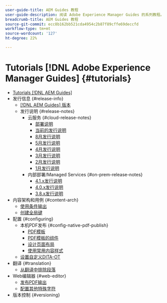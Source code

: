 ```yaml
---
user-guide-title: AEM Guides 教程
user-guide-description: 阅读 Adobe Experience Manager Guides 的系列教程。
breadcrumb-title: AEM Guides 教程
source-git-commit: ecc8b162bb521cda4954c2b87f89cffe69deccfd
workflow-type: tm+mt
source-wordcount: '127'
ht-degree: 22%

---
```



# Tutorials [!DNL Adobe Experience Manager Guides] {#tutorials}

+ [Tutorials [!DNL AEM Guides]](overview.md)
+ 发行信息 {#release-info}
   + [[!DNL AEM Guides] 版本](./release-info/latest-release-info.md)
   + 发行说明 {#release-notes}
      + 云服务 {#cloud-release-notes}
         + [部署说明](./release-info/deploy-xml-on-aemaacs.md)
         + [当前的发行说明](./release-info/release-notes-2022.9.0.md)
         + [8月发行说明](./release-info/release-notes-2022.8.0.md)
         + [5月发行说明](./release-info/release-notes-2022.5.0.md)
         + [4月发行说明](./release-info/release-notes-2022.4.0.md)
         + [3月发行说明](./release-info/release-notes-2022.3.0.md)
         + [2月发行说明](./release-info/release-notes-2022.2.0.md)
         + [1月发行说明](./release-info/release-notes-2022.1.0.md)
      + 内部部署/Managed Services {#on-prem-release-notes}
         + [4.1.x发行说明](./release-info/release-notes-4.1.md)
         + [4.0.x发行说明](https://helpx.adobe.com/xml-documentation-for-experience-manager/release-note/release-notes-xml-documentation-solution-4-0.html)
         + [3.8.x发行说明](https://helpx.adobe.com/xml-documentation-for-experience-manager/release-note/release-notes-xml-documentation-solution-3-8.html)
+ 内容架构和用例 {#content-arch}
   + [使用条件输出](./content-architecture/create-and-use-conditions.md)
   + [创建全局键](./content-architecture/create-global-keys.md)
+ 配置 {#configuring}
   + 本机PDF发布 {#config-native-pdf-publish}
      + [PDF模板](./native-pdf/pdf-template.md)
      + [PDF模板的组件](./native-pdf/components-pdf-template.md)
      + [设计页面布局](./native-pdf/design-page-layout.md)
      + [使用常用内容样式](./native-pdf/stylesheet.md)
   + [设置自定义DITA-OT](./configuring/setup-a-custom-dita-ot.md)
+ 翻译 {#translation}
   + [从翻译中排除段落](./translation/exclude-paragraphs-from-translation.md)
+ Web编辑器 {#web-editor}
   + [发布PDF输出](./web-editor/native-pdf-web-editor.md)
   + [配置其他特殊字符](./web-editor/configure-additional-special-characters.md)
+ 版本控制 {#versioning}
